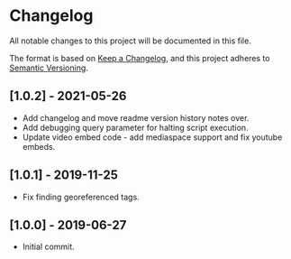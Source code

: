 # Changelog
All notable changes to this project will be documented in this file.

The format is based on [Keep a Changelog](https://keepachangelog.com/en/1.0.0/),
and this project adheres to [Semantic Versioning](https://semver.org/spec/v2.0.0.html).

## [1.0.2] - 2021-05-26
- Add changelog and move readme version history notes over.
- Add debugging query parameter for halting script execution.
- Update video embed code - add mediaspace support and fix youtube embeds.

## [1.0.1] - 2019-11-25
- Fix finding georeferenced tags.

## [1.0.0] - 2019-06-27
- Initial commit.
